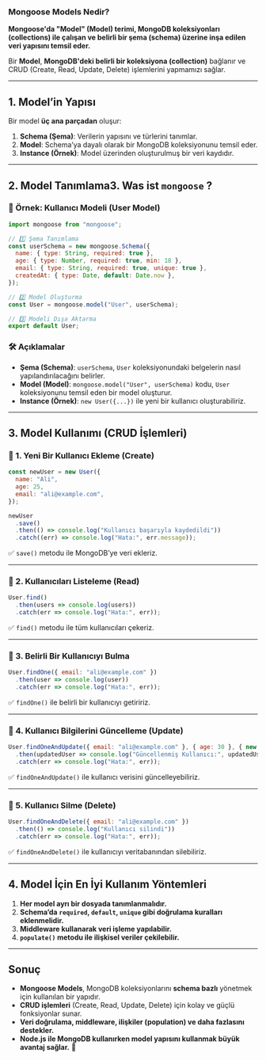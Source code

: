 ### **Mongoose Models Nedir?**  
**Mongoose'da "Model" (Model) terimi, MongoDB koleksiyonları (collections) ile çalışan ve belirli bir şema (schema) üzerine inşa edilen veri yapısını temsil eder.**  

Bir **Model**, **MongoDB'deki belirli bir koleksiyona (collection)** bağlanır ve CRUD (Create, Read, Update, Delete) işlemlerini yapmamızı sağlar.  

---

## **1. Model’in Yapısı**
Bir model **üç ana parçadan** oluşur:
1. **Schema (Şema)**: Verilerin yapısını ve türlerini tanımlar.
2. **Model**: Schema’ya dayalı olarak bir MongoDB koleksiyonunu temsil eder.
3. **Instance (Örnek)**: Model üzerinden oluşturulmuş bir veri kaydıdır.

---

## **2. Model Tanımlama**3. Was ist `mongoose` ?
### **📌 Örnek: Kullanıcı Modeli (User Model)**
```javascript
import mongoose from "mongoose";

// 1️⃣ Şema Tanımlama
const userSchema = new mongoose.Schema({
  name: { type: String, required: true },
  age: { type: Number, required: true, min: 18 },
  email: { type: String, required: true, unique: true },
  createdAt: { type: Date, default: Date.now },
});

// 2️⃣ Model Oluşturma
const User = mongoose.model("User", userSchema);

// 3️⃣ Modeli Dışa Aktarma
export default User;
```
### **🛠 Açıklamalar**
- **Şema (Schema)**: `userSchema`, `User` koleksiyonundaki belgelerin nasıl yapılandırılacağını belirler.
- **Model (Model)**: `mongoose.model("User", userSchema)` kodu, `User` koleksiyonunu temsil eden bir model oluşturur.
- **Instance (Örnek)**: `new User({...})` ile yeni bir kullanıcı oluşturabiliriz.

---

## **3. Model Kullanımı (CRUD İşlemleri)**
### **📌 1. Yeni Bir Kullanıcı Ekleme (Create)**
```javascript
const newUser = new User({
  name: "Ali",
  age: 25,
  email: "ali@example.com",
});

newUser
  .save()
  .then(() => console.log("Kullanıcı başarıyla kaydedildi"))
  .catch((err) => console.log("Hata:", err.message));
```
✅ `save()` metodu ile MongoDB’ye veri ekleriz.

---

### **📌 2. Kullanıcıları Listeleme (Read)**
```javascript
User.find()
  .then(users => console.log(users))
  .catch(err => console.log("Hata:", err));
```
✅ `find()` metodu ile tüm kullanıcıları çekeriz.

---

### **📌 3. Belirli Bir Kullanıcıyı Bulma**
```javascript
User.findOne({ email: "ali@example.com" })
  .then(user => console.log(user))
  .catch(err => console.log("Hata:", err));
```
✅ `findOne()` ile belirli bir kullanıcıyı getiririz.

---

### **📌 4. Kullanıcı Bilgilerini Güncelleme (Update)**
```javascript
User.findOneAndUpdate({ email: "ali@example.com" }, { age: 30 }, { new: true })
  .then(updatedUser => console.log("Güncellenmiş Kullanıcı:", updatedUser))
  .catch(err => console.log("Hata:", err));
```
✅ `findOneAndUpdate()` ile kullanıcı verisini güncelleyebiliriz.

---

### **📌 5. Kullanıcı Silme (Delete)**
```javascript
User.findOneAndDelete({ email: "ali@example.com" })
  .then(() => console.log("Kullanıcı silindi"))
  .catch(err => console.log("Hata:", err));
```
✅ `findOneAndDelete()` ile kullanıcıyı veritabanından silebiliriz.

---

## **4. Model İçin En İyi Kullanım Yöntemleri**
1. **Her model ayrı bir dosyada tanımlanmalıdır.**  
2. **Schema’da `required`, `default`, `unique` gibi doğrulama kuralları eklenmelidir.**  
3. **Middleware kullanarak veri işleme yapılabilir.**  
4. **`populate()` metodu ile ilişkisel veriler çekilebilir.**  

---

## **Sonuç**
- **Mongoose Models**, MongoDB koleksiyonlarını **schema bazlı** yönetmek için kullanılan bir yapıdır.
- **CRUD işlemleri** (Create, Read, Update, Delete) için kolay ve güçlü fonksiyonlar sunar.
- **Veri doğrulama, middleware, ilişkiler (population) ve daha fazlasını destekler.**
- **Node.js ile MongoDB kullanırken model yapısını kullanmak büyük avantaj sağlar.** 🚀